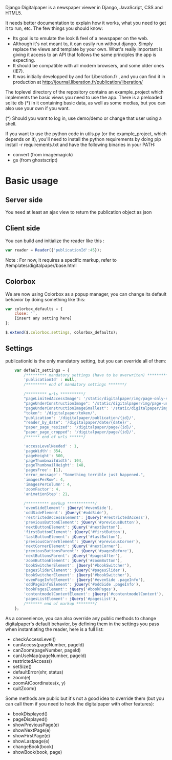 Django Digitalpaper is a newspaper viewer in Django, JavaScript, CSS and HTML5.

It needs better documentation to explain how it works, what you need to get it
to run, etc. The few things you should know:

- Its goal is to emulate the look & feel of a newspaper on the web.
- Although it's not meant to, it can easily run without django. Simply 
  replace the views and template by your own. What's really important is giving
  it access to an API that follows the same principles the app is expecting.
- It should be compatible with all modern browsers, and some older ones (IE7).
- It was initially developped by and for Liberation.fr , and you can find it in
  production at http://journal.liberation.fr/publication/liberation/

The toplevel directory of the repository contains an example_project which 
implements the basic views you need to use the app. There is a preloaded 
sqlite db (*) in it containing basic data, as well as some medias, but you
can also use your own if you want.

(*) Should you want to log in, use demo/demo or change that user using a shell.

If you want to use the python code in utils.py (or the example_project, which
depends on it), you'll need to install the python requirements by doing 
pip install -r requirements.txt and have the following binaries in your PATH:
- convert (from imagemagick)
- gs (from ghostscript)

Basic usage
===========

Server side
-----------

You need at least an ajax view to return the publication object as json

Client side
-----------

You can build and initialize the reader like this :

```javascript
var reader = Reader({'publicationId':45});
```

Note : For now, it requires a specific markup, refer to /templates/digitalpaper/base.html

Colorbox
--------

We are now using Colorbox as a popup manager, you can change its default 
behavior by doing something like this:

```javascript
var colorbox_defaults = {
    close: '',
    [insert any setting here]
};

$.extend($.colorbox.settings, colorbox_defaults);
```

Settings
--------

publicationId is the only mandatory setting, but you can override all of them:

```javascript
    var default_settings = {
        /********* mandatory settings (have to be overwriten) **********/
        'publicationId' : null,
        /********* end of mandatory settings *******/

        /********* urls **********/
        "pageLimitedAccessImage": '/static/digitalpaper/img/page-only-subscribers.png',
        "pageUnderConstructionImage": '/static/digitalpaper/img/page-under-construction.png',
        "pageUnderConstructionImageSmallest": '/static/digitalpaper/img/page-under-construction_smallest.png',
        "token": '/digitalpaper/token/',
        "publication": '/digitalpaper/publication/{id}/',
        "reader_by_date": '/digitalpaper/date/{date}/',
        "paper_page_resized": '/digitalpaper/page/{id}/',
        "paper_page_cropped": '/digitalpaper/page/{id}/',
        /****** end of urls ******/

        'accessLevelNeeded' : 1,
        'pageWidth': 354,
        'pageHeight': 500,
        'pageThumbnailWidth': 104,
        'pageThumbnailHeight': 148,
        'pagesFree': [1],
        'error_message': "Something terrible just happened.",
        'imagesPerRow': 4,
        'imagesPerColumn': 4,
        'zoomFactor': 4,
        'animationStep': 21,

        /********** markup ************/
        'evenSideElement': jQuery('#evenSide'),
        'oddSideElement': jQuery('#oddSide'),
        'restrictedAccessElement': jQuery('#restrictedAccess'),
        'previousButtonElement': jQuery('#previousButton'),
        'nextButtonElement': jQuery('#nextButton'),
        'firstButtonElement': jQuery('#firstButton'),
        'lastButtonElement': jQuery('#lastButton'),
        'previousCornerElement': jQuery('#previousCorner'),
        'nextCornerElement': jQuery('#nextCorner'),
        'previousButtonsParent': jQuery('#pagesBefore'),
        'nextButtonsParent': jQuery('#pagesAfter'),
        'zoomButtonElement': jQuery('#zoomButton'),
        'bookSwitcherElement': jQuery('#bookSwitcher'),
        'pagesSliderElement': jQuery('#pagesSlider'),
        'bookSwitcherElement': jQuery('#bookSwitcher'),
        'evenPageInfoElement': jQuery('#evenSide .pageInfo'),
        'oddPageInfoElement': jQuery('#oddSide .pageInfo'),
        'bookPagesElement': jQuery('#bookPages'),
        'contentmodelContentElement': jQuery('#contentmodelContent'),
        'pagesListElement': jQuery('#pagesList'),
        /******* end of markup ********/
    };
```

As a convenience, you can also override any public methods to change digitalpaper's default behavior,
by defining them in the settings you pass when instantiating the reader, here is a full list:

* checkAccessLevel() 
* canAccess(pageNumber, pageId) 
* canZoom(pageNumber, pageId) 
* canUseMap(pageNumber, pageId) 
* restrictedAccess() 
* setSize() 
* defaultError(xhr, status) 
* zoom(e) 
* zoomAtCoordinates(x, y) 
* quitZoom() 

Some methods are public but it's not a good idea to override them 
(but you can call them if you need to hook the digitalpaper with other features): 
* bookDisplayed() 
* pageDisplayed() 
* showPreviousPage(e) 
* showNextPage(e) 
* showFirstPage(e) 
* showLastpage(e) 
* changeBook(book) 
* showBook(book, page) 